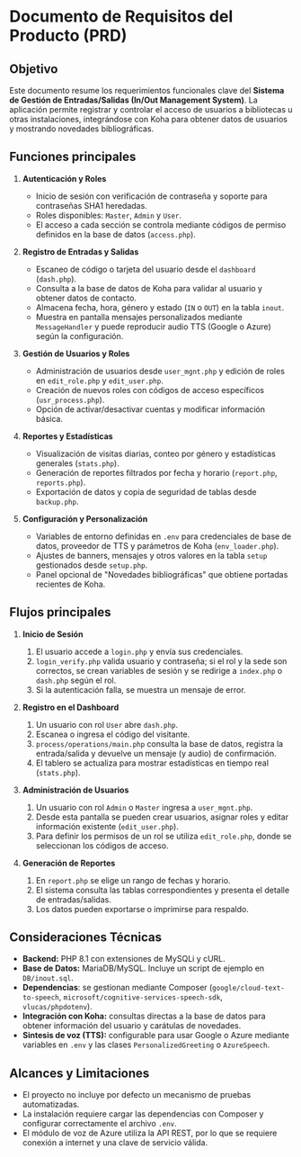 # Documento de Requisitos del Producto (PRD)

## Objetivo
Este documento resume los requerimientos funcionales clave del **Sistema de Gestión de Entradas/Salidas (In/Out Management System)**. La aplicación permite registrar y controlar el acceso de usuarios a bibliotecas u otras instalaciones, integrándose con Koha para obtener datos de usuarios y mostrando novedades bibliográficas.

## Funciones principales
1. **Autenticación y Roles**
   - Inicio de sesión con verificación de contraseña y soporte para contraseñas SHA1 heredadas.
   - Roles disponibles: `Master`, `Admin` y `User`.
   - El acceso a cada sección se controla mediante códigos de permiso definidos en la base de datos (`access.php`).

2. **Registro de Entradas y Salidas**
   - Escaneo de código o tarjeta del usuario desde el `dashboard` (`dash.php`).
   - Consulta a la base de datos de Koha para validar al usuario y obtener datos de contacto.
   - Almacena fecha, hora, género y estado (`IN` o `OUT`) en la tabla `inout`.
   - Muestra en pantalla mensajes personalizados mediante `MessageHandler` y puede reproducir audio TTS (Google o Azure) según la configuración.

3. **Gestión de Usuarios y Roles**
   - Administración de usuarios desde `user_mgnt.php` y edición de roles en `edit_role.php` y `edit_user.php`.
   - Creación de nuevos roles con códigos de acceso específicos (`usr_process.php`).
   - Opción de activar/desactivar cuentas y modificar información básica.

4. **Reportes y Estadísticas**
   - Visualización de visitas diarias, conteo por género y estadísticas generales (`stats.php`).
   - Generación de reportes filtrados por fecha y horario (`report.php`, `reports.php`).
   - Exportación de datos y copia de seguridad de tablas desde `backup.php`.

5. **Configuración y Personalización**
   - Variables de entorno definidas en `.env` para credenciales de base de datos, proveedor de TTS y parámetros de Koha (`env_loader.php`).
   - Ajustes de banners, mensajes y otros valores en la tabla `setup` gestionados desde `setup.php`.
   - Panel opcional de "Novedades bibliográficas" que obtiene portadas recientes de Koha.

## Flujos principales
1. **Inicio de Sesión**
   1. El usuario accede a `login.php` y envía sus credenciales.
   2. `login_verify.php` valida usuario y contraseña; si el rol y la sede son correctos, se crean variables de sesión y se redirige a `index.php` o `dash.php` según el rol.
   3. Si la autenticación falla, se muestra un mensaje de error.

2. **Registro en el Dashboard**
   1. Un usuario con rol `User` abre `dash.php`.
   2. Escanea o ingresa el código del visitante.
   3. `process/operations/main.php` consulta la base de datos, registra la entrada/salida y devuelve un mensaje (y audio) de confirmación.
   4. El tablero se actualiza para mostrar estadísticas en tiempo real (`stats.php`).

3. **Administración de Usuarios**
   1. Un usuario con rol `Admin` o `Master` ingresa a `user_mgnt.php`.
   2. Desde esta pantalla se pueden crear usuarios, asignar roles y editar información existente (`edit_user.php`).
   3. Para definir los permisos de un rol se utiliza `edit_role.php`, donde se seleccionan los códigos de acceso.

4. **Generación de Reportes**
   1. En `report.php` se elige un rango de fechas y horario.
   2. El sistema consulta las tablas correspondientes y presenta el detalle de entradas/salidas.
   3. Los datos pueden exportarse o imprimirse para respaldo.

## Consideraciones Técnicas
- **Backend:** PHP 8.1 con extensiones de MySQLi y cURL.
- **Base de Datos:** MariaDB/MySQL. Incluye un script de ejemplo en `DB/inout.sql`.
- **Dependencias**: se gestionan mediante Composer (`google/cloud-text-to-speech`, `microsoft/cognitive-services-speech-sdk`, `vlucas/phpdotenv`).
- **Integración con Koha:** consultas directas a la base de datos para obtener información del usuario y carátulas de novedades.
- **Sintesis de voz (TTS):** configurable para usar Google o Azure mediante variables en `.env` y las clases `PersonalizedGreeting` o `AzureSpeech`.

## Alcances y Limitaciones
- El proyecto no incluye por defecto un mecanismo de pruebas automatizadas.
- La instalación requiere cargar las dependencias con Composer y configurar correctamente el archivo `.env`.
- El módulo de voz de Azure utiliza la API REST, por lo que se requiere conexión a internet y una clave de servicio válida.

